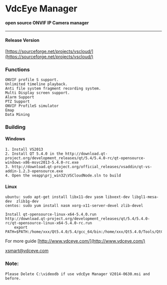 # VdcEye Manager #
#### open source ONVIF IP Camera manager ####

----------
#### Release Version ####
[https://sourceforge.net/projects/vscloud/](https://sourceforge.net/projects/vscloud/)

### Functions ###
	ONVIF profile S support.
    Unlimited timeline playback.
	Anti file system fragment recording system.
	Multi Display screen support.
	Alarm Support
	PTZ Support
	ONVIF ProfileS simulator
	Emap
	Data Mining

### Building ###
#### Windows ####
	1. Install VS2013
	2. Install QT 5.4.0 in the http://download.qt-project.org/development_releases/qt/5.4/5.4.0-rc/qt-opensource-windows-x86-msvc2013-5.4.0-rc.exe
	3. http://download.qt-project.org/official_releases/vsaddin/qt-vs-addin-1.2.3-opensource.exe 
	4. Open the veapp\prj_win32\VSCloudNode.sln to build

#### Linux ####
	ubuntu: sudo apt-get install libx11-dev yasm libxext-dev libgl1-mesa-dev  zlib1g-dev
	centos: sudo yum install nasm xorg-x11-server-devel zlib-devel
	
	Install qt-opensource-linux-x64-5.4.0.run
	http://download.qt-project.org/development_releases/qt/5.4/5.4.0-rc/qt-opensource-linux-x64-5.4.0-rc.run
		export  PATH=$PATH:/home/xxx/Qt5.4.0/5.4/gcc_64/bin:/home/xxx/Qt5.4.0/Tools/QtCreator/bin/

For more guide
[http://www.vdceye.com/](http://www.vdceye.com/)

[xsmart@vdceye.com](xsmart@vdceye.com)

### Note: ###
	Please Delete C:\videodb if use vdcEye Manager V2014-0630.msi and before.
		


		

